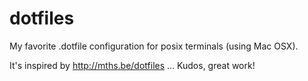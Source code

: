 dotfiles
========

My favorite .dotfile configuration for posix terminals (using Mac OSX).

It's inspired by http://mths.be/dotfiles ... Kudos, great work!
